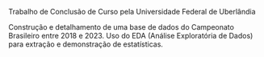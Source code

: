 Trabalho de Conclusão de Curso pela Universidade Federal de Uberlândia 

Construção e detalhamento de uma base de dados do Campeonato Brasileiro entre 2018 e 2023. 
Uso do EDA (Análise Exploratória de Dados) para extração e demonstração de estatísticas.
